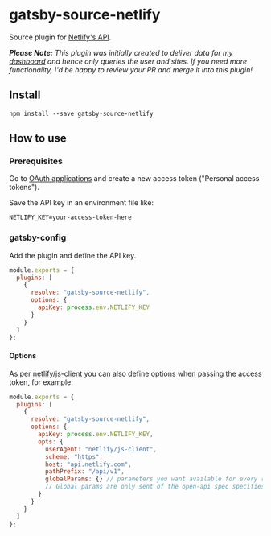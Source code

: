 # gatsby-source-netlify

Source plugin for [Netlify's API](https://www.netlify.com/docs/api/).

_**Please Note:** This plugin was initially created to deliver data for my [dashboard](https://status.lekoarts.de/) and hence only queries the user and sites. If you need more functionality, I'd be happy to review your PR and merge it into this plugin!_

## Install

```shell
npm install --save gatsby-source-netlify
```

## How to use

### Prerequisites

Go to [OAuth applications](https://app.netlify.com/account/applications) and create a new access token ("Personal access tokens").

Save the API key in an environment file like:

```
NETLIFY_KEY=your-access-token-here
```

### gatsby-config

Add the plugin and define the API key.

```js
module.exports = {
  plugins: [
    {
      resolve: "gatsby-source-netlify",
      options: {
        apiKey: process.env.NETLIFY_KEY
      }
    }
  ]
};
```

#### Options

As per [netlify/js-client](https://github.com/netlify/js-client#api) you can also define options when passing the access token, for example:

```js
module.exports = {
  plugins: [
    {
      resolve: "gatsby-source-netlify",
      options: {
        apiKey: process.env.NETLIFY_KEY,
        opts: {
          userAgent: "netlify/js-client",
          scheme: "https",
          host: "api.netlify.com",
          pathPrefix: "/api/v1",
          globalParams: {} // parameters you want available for every request.
          // Global params are only sent of the open-api spec specifies the provided params.
        }
      }
    }
  ]
};
```
